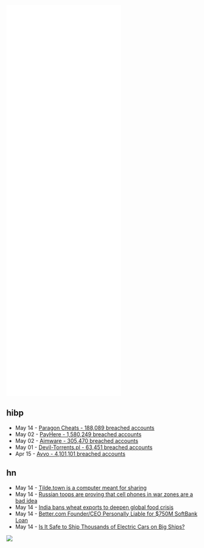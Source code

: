 ![Metrics](https://raw.githubusercontent.com/phixion/phixion/master/metrics.svg)

## hibp

<!--
for https://github.com/phixion/phixion/blob/main/.github/workflows/feeds.yml
-->
<!--START_SECTION:haveibeenpwnd-->
- May 14 - [Paragon Cheats - 188,089 breached accounts](https://haveibeenpwned.com/PwnedWebsites#ParagonCheats)
- May 02 - [PayHere - 1,580,249 breached accounts](https://haveibeenpwned.com/PwnedWebsites#PayHere)
- May 02 - [Aimware - 305,470 breached accounts](https://haveibeenpwned.com/PwnedWebsites#Aimware)
- May 01 - [Devil-Torrents.pl - 63,451 breached accounts](https://haveibeenpwned.com/PwnedWebsites#DevilTorrents)
- Apr 15 - [Avvo - 4,101,101 breached accounts](https://haveibeenpwned.com/PwnedWebsites#Avvo)
<!--END_SECTION:haveibeenpwnd-->

## hn

<!--
for https://github.com/phixion/phixion/blob/main/.github/workflows/feeds.yml
-->
<!--START_SECTION:hn-->
- May 14 - [Tilde.town is a computer meant for sharing](https://tilde.town/)
- May 14 - [Russian toops are proving that cell phones in war zones are a bad idea](https://taskandpurpose.com/analysis/russia-ukraine-cell-phones-track-combat/)
- May 14 - [India bans wheat exports to deepen global food crisis](https://www.telegraph.co.uk/business/2022/05/14/india-bans-wheat-exports-deepen-global-food-crisis/)
- May 14 - [Better.com Founder/CEO Personally Liable for $750M SoftBank Loan](https://techcrunch.com/2022/05/13/better-com-ceo-vishal-garg-750m-cash-infusion-from-softbank/)
- May 14 - [Is It Safe to Ship Thousands of Electric Cars on Big Ships?](https://www.autoweek.com/news/industry-news/a39951439/is-it-safe-to-ship-thousands-of-electric-cars-on-big-ships/)
<!--END_SECTION:hn-->

<!--
for https://yhype.me
-->
![](https://hit.yhype.me/github/profile?user_id=13013670)

